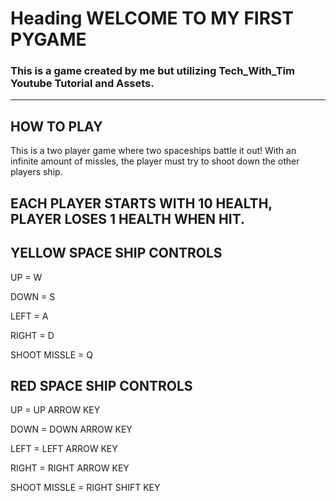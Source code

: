 # Heading WELCOME TO MY FIRST PYGAME  
### This is a game created by me but utilizing Tech_With_Tim Youtube Tutorial and Assets.
----------------------------------------------------------------------------------------
## HOW TO PLAY
This is a two player game where two spaceships battle it out! With an infinite amount of 
missles, the player must try to shoot down the other players ship.

## EACH PLAYER STARTS WITH 10 HEALTH, PLAYER LOSES **1** HEALTH WHEN HIT.

## YELLOW SPACE SHIP CONTROLS
UP = W

DOWN = S

LEFT = A

RIGHT = D

SHOOT MISSLE = Q

## RED SPACE SHIP CONTROLS
UP = UP ARROW KEY

DOWN = DOWN ARROW KEY

LEFT = LEFT ARROW KEY

RIGHT = RIGHT ARROW KEY

SHOOT MISSLE = RIGHT SHIFT KEY




